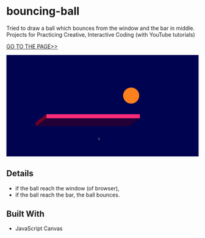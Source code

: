 # bouncing-ball
Tried to draw a ball which bounces from the window and the bar in middle.
Projects for Practicing Creative, Interactive Coding (with YouTube tutorials)

[GO TO THE PAGE>>](https://yooheana.github.io/Drawing-on-canvas-1/)

[![Preview](./bouncing-ball-preview.gif)](https://yooheana.github.io/Drawing-on-canvas-1/)


Details
-------------
* if the ball reach the window (of browser), 
* if the ball reach the bar,
      the ball bounces.
      
      
## Built With

* JavaScript Canvas
